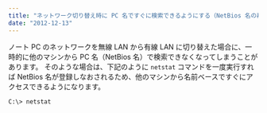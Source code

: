 ```yaml
---
title: "ネットワーク切り替え時に PC 名ですぐに検索できるようにする（NetBios 名の再登録）"
date: "2012-12-13"
---
```


ノート PC のネットワークを無線 LAN から有線 LAN に切り替えた場合に、一時的に他のマシンから PC 名（NetBios 名）で検索できなくなってしまうことがあります。
そのような場合は、下記のように `netstat` コマンドを一度実行すれば NetBios 名が登録しなおされるため、他のマシンから名前ベースですぐにアクセスできるようになります。

```
C:\> netstat
```

